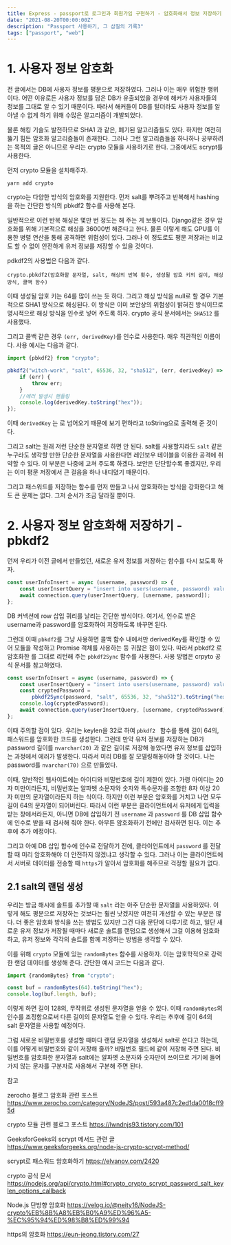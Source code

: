 ```yaml
---
title: Express - passport로 로그인과 회원가입 구현하기 - 암호화해서 정보 저장하기
date: "2021-08-20T00:00:00Z"
description: "Passport 사용하기, 그 삽질의 기록3"
tags: ["passport", "web"]
---
```


# 1. 사용자 정보 암호화

전 글에서는 DB에 사용자 정보를 평문으로 저장하였다. 그러나 이는 매우 위험한 행위이다. 어떤 이유로든 사용자 정보를 담은 DB가 유출되었을 경우에 해커가 사용자들의 정보를 그대로 알 수 있기 때문이다. 따라서 해커들이 DB를 털더라도 사용자 정보를 알아낼 수 없게 하기 위해 수많은 알고리즘이 개발되었다.

물론 해킹 기술도 발전하므로 SHA1 과 같은, 폐기된 알고리즘들도 있다. 하지만 여전히 뚫기 힘든 암호화 알고리즘들이 존재한다. 그러나 그런 알고리즘들을 하나하나 공부하려는 목적의 글은 아니므로 우리는 crypto 모듈을 사용하기로 한다. 그중에서도 scrypt를 사용한다.

먼저 crypto 모듈을 설치해주자.

```
yarn add crypto
```

crypto는 다양한 방식의 암호화를 지원한다. 먼저 salt를 뿌려주고 반복해서 hashing을 하는 간단한 방식의 pbkdf2 함수를 사용해 본다. 

일반적으로 이런 반복 해싱은 몇만 번 정도는 해 주는 게 보통이다. Django같은 경우 암호화를 위해 기본적으로 해싱을 36000번 해준다고 한다. 물론 이렇게 해도 GPU를 이용한 병렬 연산을 통해 공격하면 위험성이 있다. 그러나 이 정도로도 평문 저장과는 비교도 할 수 없이 안전하게 유저 정보를 저장할 수 있을 것이다.

pdkdf2의 사용법은 다음과 같다.

```
crypto.pbkdf2(암호화할 문자열, salt, 해싱의 반복 횟수, 생성될 암호 키의 길이, 해싱 방식, 콜백 함수)
```

이때 생성될 암호 키는 64를 많이 쓰는 듯 하다. 그리고 해싱 방식을 null로 할 경우 기본적으로 SHA1 방식으로 해싱된다. 이 방식은 이미 보안상의 위험성이 밝혀진 방식이므로 명시적으로 해싱 방식을 인수로 넣어 주도록 하자. crypto 공식 문서에서는 `SHA512` 를 사용했다.

그리고 콜백 같은 경우 `(err, derivedKey)`를 인수로 사용한다. 매우 직관적인 이름이다. 사용 예시는 다음과 같다.

```javascript
import {pbkdf2} from "crypto";

pbkdf2("witch-work", "salt", 65536, 32, "sha512", (err, derivedKey) => {
    if (err) {
        throw err;
    }
    //에러 발생시 핸들링
    console.log(derivedKey.toString("hex"));
});
```

이때 `derivedKey` 는 <Buffer> 로 넘어오기 때문에 보기 편하라고 toString으로 출력해 준 것이다.

그리고 salt는 원래 저런 단순한 문자열로 하면 안 된다. salt를 사용할지라도 `salt` 같은 누구라도 생각할 만한 단순한 문자열을 사용한다면 레인보우 테이블을 이용한 공격에 취약할 수 있다. 이 부분은 나중에 고쳐 주도록 하겠다. 보안은 단단할수록 좋겠지만, 우리는 이미 평문 저장에서 큰 걸음을 하나 내디뎠기 때문이다. 

그리고 패스워드를 저장하는 함수를 먼저 만들고 나서 암호화하는 방식을 강화한다고 해도 큰 문제는 없다. 그저 순서가 조금 달라질 뿐이다.

# 2. 사용자 정보 암호화해 저장하기 - pbkdf2

먼저 우리가 이전 글에서 만들었던, 새로운 유저 정보를 저장하는 함수를 다시 보도록 하자.

```javascript
const userInfoInsert = async (username, password) => {
    const userInsertQuery = "insert into users(username, password) values(?,?)";
    await connection.query(userInsertQuery, [username, password]);
};
```

DB 커넥션에 row 삽입 쿼리를 날리는 간단한 방식이다. 여기서, 인수로 받은 username과 password를 암호화하여 저장하도록 바꾸면 된다.

그런데 이때 `pbkdf2`를 그냥 사용하면 콜백 함수 내에서만 derivedKey를 확인할 수 있어 모듈을 작성하고 Promise 객체를 사용하는 등 귀찮은 점이 있다. 따라서 pbkdf2 로 암호화한 <Buffer> 를 그대로 리턴해 주는 `pbkdf2Sync` 함수를 사용한다. 사용 방법은 crpyto 공식 문서를 참고하였다.

```js
const userInfoInsert = async (username, password) => {
    const userInsertQuery = "insert into users(username, password) values(?,?)";
    const cryptedPassword =
        pbkdf2Sync(password, "salt", 65536, 32, "sha512").toString("hex");
    console.log(cryptedPassword);
    await connection.query(userInsertQuery, [username, cryptedPassword]);
};
```

이때 주의할 점이 있다. 우리는 keylen을 32로 하여 `pbkdf2 ` 함수를 통해 길이 64의, 패스워드를 암호화한 코드를 생성한다. 그런데 만약 유저 정보를 저장하는 DB가 password 길이를 `nvarchar(20)` 과 같은 길이로 저장해 놓았다면 유저 정보를 삽입하는 과정에서 에러가 발생한다. 따라서 미리 DB를 잘 모델링해놓아야 할 것이다. 나는 password를 `nvarchar(70)` 으로 만들었다.

이때, 일반적인 웹사이트에는 아이디와 비밀번호에 길이 제한이 있다. 가령 아이디는 20자 미만이라든지, 비밀번호는 알파벳 소문자와 숫자와 특수문자를 조합한 8자 이상 20자 미만의 문자열이라든지 하는 식이다. 하지만 이런 부분은 암호화를 거치고 나면 모두 길이 64의 문자열이 되어버린다. 따라서 이런 부분은 클라이언트에서 유저에게 입력을 받는 창에서라든지, 아니면 DB에 삽입하기 전 `username` 과 `password` 를 DB 삽입 함수에 인수로 받을 때 검사해 줘야 한다. 아무튼 암호화하기 전에만 검사하면 된다. 이는 추후에 추가 예정이다.

그리고 아예 DB 삽입 함수에 인수로 전달하기 전에, 클라이언트에서 `password` 를 전달할 때 미리 암호화해야 더 안전하지 않겠냐고 생각할 수 있다. 그러나 이는 클라이언트에서 서버로 데이터를 전송할 때 `https`가 알아서 암호화를 해주므로 걱정할 필요가 없다.

## 2.1 salt의 랜덤 생성

우리는 방금 해시에 솔트를 추가할 때 `salt` 라는 아주 단순한 문자열을 사용하였다. 이렇게 해도 평문으로 저장하는 것보다는 훨씬 낫겠지만 여전히 개선할 수 있는 부분은 많다. 더 좋은 암호화 방식을 쓰는 방법도 있지만 그건 다음 문단에 다루기로 하고, 일단 새로운 유저 정보가 저장될 때마다 새로운 솔트를 랜덤으로 생성해서 그걸 이용해 암호화하고, 유저 정보와 각각의 솔트를 함께 저장하는 방법을 생각할 수 있다.

이를 위해 `crypto` 모듈에 있는 `randomBytes` 함수를 사용하자. 이는 암호학적으로 강력한 랜덤 데이터를 생성해 준다. 간단한 예시 코드는 다음과 같다.

```js
import {randomBytes} from "crypto";

const buf = randomBytes(64).toString("hex");
console.log(buf.length, buf);
```

이렇게 하면 길이 128의, 무작위로 생성된 문자열을 얻을 수 있다. 이때 `randomBytes`의 인수를 조정함으로써 다른 길이의 문자열도 얻을 수 있다. 우리는 추후에 길이 64의 salt 문자열을 사용할 예정이다.

그럼 새로운 비밀번호를 생성할 때마다 랜덤 문자열을 생성해서 salt로 쓴다고 하는데, 이를 어떻게 비밀번호와 같이 저장해 줄까? 비밀번호 필드에 같이 저장해 주면 된다. 비밀번호를 암호화한 문자열과 salt에는 알파벳 소문자와 숫자만이 쓰이므로 거기에 들어가지 않는 문자를 구분자로 사용해서 구분해 주면 된다. 





참고

zerocho 블로그 암호화 관련 포스트 https://www.zerocho.com/category/NodeJS/post/593a487c2ed1da0018cff95d

crypto 모듈 관련 블로그 포스트 https://lwndnjs93.tistory.com/101

GeeksforGeeks의 scrypt 메서드 관련 글 https://www.geeksforgeeks.org/node-js-crypto-scrypt-method/

scrypt로 패스워드 암호화하기 https://elvanov.com/2420

crypto 공식 문서 https://nodejs.org/api/crypto.html#crypto_crypto_scrypt_password_salt_keylen_options_callback

Node.js 단방향 암호화 https://velog.io/@neity16/NodeJS-crypto%EB%8B%A8%EB%B0%A9%ED%96%A5-%EC%95%94%ED%98%B8%ED%99%94

https의 암호화 https://eun-jeong.tistory.com/27
